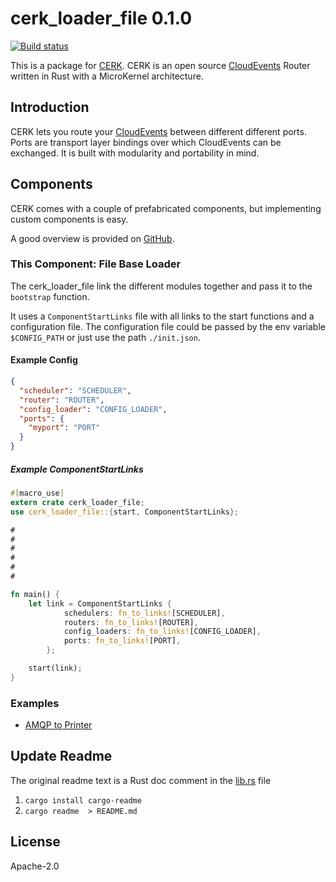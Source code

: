 # cerk_loader_file 0.1.0

[![Build status](https://badge.buildkite.com/4494e29d5f2c47e3fe998af46dff78a447800a76a68024e392.svg?branch=master)](https://buildkite.com/ce-rust/cerk)


This is a package for [CERK](https://github.com/ce-rust/cerk).
CERK is an open source [CloudEvents](https://github.com/cloudevents/spec) Router written in Rust with a MicroKernel architecture.

## Introduction

CERK lets you route your [CloudEvents](https://github.com/cloudevents/spec) between different different ports.
Ports are transport layer bindings over which CloudEvents can be exchanged.
It is built with modularity and portability in mind.

## Components

CERK comes with a couple of prefabricated components, but implementing custom components is easy.

A good overview is provided on [GitHub](https://github.com/ce-rust/cerk/).

### This Component: File Base Loader

The cerk_loader_file link the different modules together and pass it to the `bootstrap` function.

It uses a `ComponentStartLinks` file with all links to the start functions and a configuration file.
The configuration file could be passed by the env variable `$CONFIG_PATH` or just use the path `./init.json`.


#### Example Config

```json
{
  "scheduler": "SCHEDULER",
  "router": "ROUTER",
  "config_loader": "CONFIG_LOADER",
  "ports": {
    "myport": "PORT"
  }
}
```

##### Example ComponentStartLinks

```rust
#[macro_use]
extern crate cerk_loader_file;
use cerk_loader_file::{start, ComponentStartLinks};

#
#
#
#
#
#

fn main() {
    let link = ComponentStartLinks {
            schedulers: fn_to_links![SCHEDULER],
            routers: fn_to_links![ROUTER],
            config_loaders: fn_to_links![CONFIG_LOADER],
            ports: fn_to_links![PORT],
        };

    start(link);
}
```

### Examples

 * [AMQP to Printer](https://github.com/ce-rust/cerk/tree/master/examples/src/amqp_to_printer/)


## Update Readme

The original readme text is a Rust doc comment in the [lib.rs](./src/lib.rs) file

1. `cargo install cargo-readme`
2. `cargo readme  > README.md`

## License

Apache-2.0
